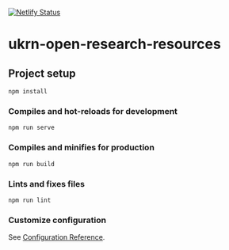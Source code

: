 [![Netlify Status](https://api.netlify.com/api/v1/badges/608d28c1-597c-4437-9a68-d94077244ca4/deploy-status)](https://app.netlify.com/sites/nervous-payne-efa831/deploys)
# ukrn-open-research-resources

## Project setup
```
npm install
```

### Compiles and hot-reloads for development
```
npm run serve
```

### Compiles and minifies for production
```
npm run build
```

### Lints and fixes files
```
npm run lint
```

### Customize configuration
See [Configuration Reference](https://cli.vuejs.org/config/).
